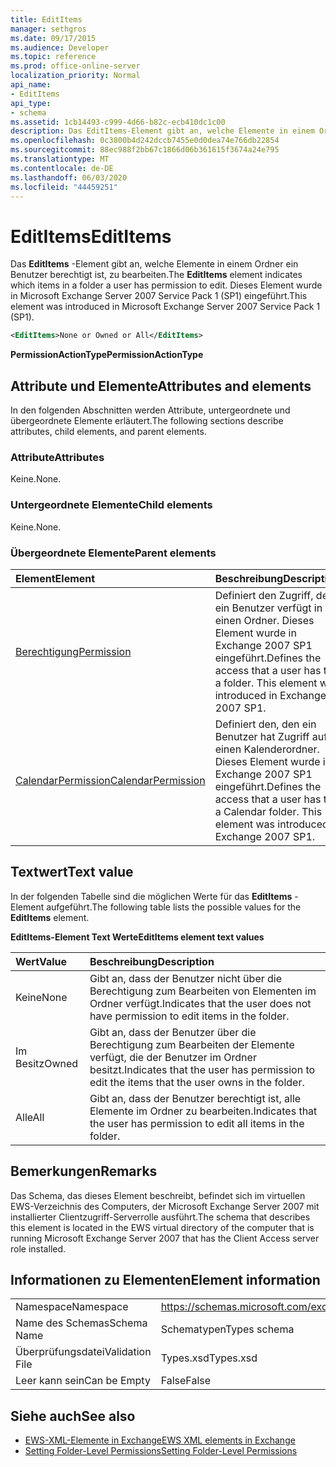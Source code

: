 ```yaml
---
title: EditItems
manager: sethgros
ms.date: 09/17/2015
ms.audience: Developer
ms.topic: reference
ms.prod: office-online-server
localization_priority: Normal
api_name:
- EditItems
api_type:
- schema
ms.assetid: 1cb14493-c999-4d66-b82c-ecb410dc1c00
description: Das EditItems-Element gibt an, welche Elemente in einem Ordner ein Benutzer berechtigt ist, zu bearbeiten. Dieses Element wurde in Microsoft Exchange Server 2007 Service Pack 1 (SP1) eingeführt.
ms.openlocfilehash: 0c3800b4d242dccb7455e0d0dea74e766db22854
ms.sourcegitcommit: 88ec988f2bb67c1866d06b361615f3674a24e795
ms.translationtype: MT
ms.contentlocale: de-DE
ms.lasthandoff: 06/03/2020
ms.locfileid: "44459251"
---
```

# <a name="edititems"></a><span data-ttu-id="a01c2-104">EditItems</span><span class="sxs-lookup"><span data-stu-id="a01c2-104">EditItems</span></span>

<span data-ttu-id="a01c2-105">Das **EditItems** -Element gibt an, welche Elemente in einem Ordner ein Benutzer berechtigt ist, zu bearbeiten.</span><span class="sxs-lookup"><span data-stu-id="a01c2-105">The **EditItems** element indicates which items in a folder a user has permission to edit.</span></span> <span data-ttu-id="a01c2-106">Dieses Element wurde in Microsoft Exchange Server 2007 Service Pack 1 (SP1) eingeführt.</span><span class="sxs-lookup"><span data-stu-id="a01c2-106">This element was introduced in Microsoft Exchange Server 2007 Service Pack 1 (SP1).</span></span> 
  
```xml
<EditItems>None or Owned or All</EditItems>
```

 <span data-ttu-id="a01c2-107">**PermissionActionType**</span><span class="sxs-lookup"><span data-stu-id="a01c2-107">**PermissionActionType**</span></span>
## <a name="attributes-and-elements"></a><span data-ttu-id="a01c2-108">Attribute und Elemente</span><span class="sxs-lookup"><span data-stu-id="a01c2-108">Attributes and elements</span></span>

<span data-ttu-id="a01c2-109">In den folgenden Abschnitten werden Attribute, untergeordnete und übergeordnete Elemente erläutert.</span><span class="sxs-lookup"><span data-stu-id="a01c2-109">The following sections describe attributes, child elements, and parent elements.</span></span>
  
### <a name="attributes"></a><span data-ttu-id="a01c2-110">Attribute</span><span class="sxs-lookup"><span data-stu-id="a01c2-110">Attributes</span></span>

<span data-ttu-id="a01c2-111">Keine.</span><span class="sxs-lookup"><span data-stu-id="a01c2-111">None.</span></span>
  
### <a name="child-elements"></a><span data-ttu-id="a01c2-112">Untergeordnete Elemente</span><span class="sxs-lookup"><span data-stu-id="a01c2-112">Child elements</span></span>

<span data-ttu-id="a01c2-113">Keine.</span><span class="sxs-lookup"><span data-stu-id="a01c2-113">None.</span></span>
  
### <a name="parent-elements"></a><span data-ttu-id="a01c2-114">Übergeordnete Elemente</span><span class="sxs-lookup"><span data-stu-id="a01c2-114">Parent elements</span></span>

|<span data-ttu-id="a01c2-115">**Element**</span><span class="sxs-lookup"><span data-stu-id="a01c2-115">**Element**</span></span>|<span data-ttu-id="a01c2-116">**Beschreibung**</span><span class="sxs-lookup"><span data-stu-id="a01c2-116">**Description**</span></span>|
|:-----|:-----|
|[<span data-ttu-id="a01c2-117">Berechtigung</span><span class="sxs-lookup"><span data-stu-id="a01c2-117">Permission</span></span>](permission.md) <br/> |<span data-ttu-id="a01c2-p103">Definiert den Zugriff, den ein Benutzer verfügt in einen Ordner. Dieses Element wurde in Exchange 2007 SP1 eingeführt.</span><span class="sxs-lookup"><span data-stu-id="a01c2-p103">Defines the access that a user has to a folder. This element was introduced in Exchange 2007 SP1.</span></span>  <br/> |
|[<span data-ttu-id="a01c2-120">CalendarPermission</span><span class="sxs-lookup"><span data-stu-id="a01c2-120">CalendarPermission</span></span>](calendarpermission.md) <br/> |<span data-ttu-id="a01c2-p104">Definiert den, den ein Benutzer hat Zugriff auf einen Kalenderordner. Dieses Element wurde in Exchange 2007 SP1 eingeführt.</span><span class="sxs-lookup"><span data-stu-id="a01c2-p104">Defines the access that a user has to a Calendar folder. This element was introduced in Exchange 2007 SP1.</span></span>  <br/> |
   
## <a name="text-value"></a><span data-ttu-id="a01c2-123">Textwert</span><span class="sxs-lookup"><span data-stu-id="a01c2-123">Text value</span></span>

<span data-ttu-id="a01c2-124">In der folgenden Tabelle sind die möglichen Werte für das **EditItems** -Element aufgeführt.</span><span class="sxs-lookup"><span data-stu-id="a01c2-124">The following table lists the possible values for the **EditItems** element.</span></span> 
  
<span data-ttu-id="a01c2-125">**EditItems-Element Text Werte**</span><span class="sxs-lookup"><span data-stu-id="a01c2-125">**EditItems element text values**</span></span>

|<span data-ttu-id="a01c2-126">**Wert**</span><span class="sxs-lookup"><span data-stu-id="a01c2-126">**Value**</span></span>|<span data-ttu-id="a01c2-127">**Beschreibung**</span><span class="sxs-lookup"><span data-stu-id="a01c2-127">**Description**</span></span>|
|:-----|:-----|
|<span data-ttu-id="a01c2-128">Keine</span><span class="sxs-lookup"><span data-stu-id="a01c2-128">None</span></span>  <br/> |<span data-ttu-id="a01c2-129">Gibt an, dass der Benutzer nicht über die Berechtigung zum Bearbeiten von Elementen im Ordner verfügt.</span><span class="sxs-lookup"><span data-stu-id="a01c2-129">Indicates that the user does not have permission to edit items in the folder.</span></span>  <br/> |
|<span data-ttu-id="a01c2-130">Im Besitz</span><span class="sxs-lookup"><span data-stu-id="a01c2-130">Owned</span></span>  <br/> |<span data-ttu-id="a01c2-131">Gibt an, dass der Benutzer über die Berechtigung zum Bearbeiten der Elemente verfügt, die der Benutzer im Ordner besitzt.</span><span class="sxs-lookup"><span data-stu-id="a01c2-131">Indicates that the user has permission to edit the items that the user owns in the folder.</span></span>  <br/> |
|<span data-ttu-id="a01c2-132">Alle</span><span class="sxs-lookup"><span data-stu-id="a01c2-132">All</span></span>  <br/> |<span data-ttu-id="a01c2-133">Gibt an, dass der Benutzer berechtigt ist, alle Elemente im Ordner zu bearbeiten.</span><span class="sxs-lookup"><span data-stu-id="a01c2-133">Indicates that the user has permission to edit all items in the folder.</span></span>  <br/> |
   
## <a name="remarks"></a><span data-ttu-id="a01c2-134">Bemerkungen</span><span class="sxs-lookup"><span data-stu-id="a01c2-134">Remarks</span></span>

<span data-ttu-id="a01c2-135">Das Schema, das dieses Element beschreibt, befindet sich im virtuellen EWS-Verzeichnis des Computers, der Microsoft Exchange Server 2007 mit installierter Clientzugriff-Serverrolle ausführt.</span><span class="sxs-lookup"><span data-stu-id="a01c2-135">The schema that describes this element is located in the EWS virtual directory of the computer that is running Microsoft Exchange Server 2007 that has the Client Access server role installed.</span></span>
  
## <a name="element-information"></a><span data-ttu-id="a01c2-136">Informationen zu Elementen</span><span class="sxs-lookup"><span data-stu-id="a01c2-136">Element information</span></span>

|||
|:-----|:-----|
|<span data-ttu-id="a01c2-137">Namespace</span><span class="sxs-lookup"><span data-stu-id="a01c2-137">Namespace</span></span>  <br/> |https://schemas.microsoft.com/exchange/services/2006/types  <br/> |
|<span data-ttu-id="a01c2-138">Name des Schemas</span><span class="sxs-lookup"><span data-stu-id="a01c2-138">Schema Name</span></span>  <br/> |<span data-ttu-id="a01c2-139">Schematypen</span><span class="sxs-lookup"><span data-stu-id="a01c2-139">Types schema</span></span>  <br/> |
|<span data-ttu-id="a01c2-140">Überprüfungsdatei</span><span class="sxs-lookup"><span data-stu-id="a01c2-140">Validation File</span></span>  <br/> |<span data-ttu-id="a01c2-141">Types.xsd</span><span class="sxs-lookup"><span data-stu-id="a01c2-141">Types.xsd</span></span>  <br/> |
|<span data-ttu-id="a01c2-142">Leer kann sein</span><span class="sxs-lookup"><span data-stu-id="a01c2-142">Can be Empty</span></span>  <br/> |<span data-ttu-id="a01c2-143">False</span><span class="sxs-lookup"><span data-stu-id="a01c2-143">False</span></span>  <br/> |
   
## <a name="see-also"></a><span data-ttu-id="a01c2-144">Siehe auch</span><span class="sxs-lookup"><span data-stu-id="a01c2-144">See also</span></span>

- [<span data-ttu-id="a01c2-145">EWS-XML-Elemente in Exchange</span><span class="sxs-lookup"><span data-stu-id="a01c2-145">EWS XML elements in Exchange</span></span>](ews-xml-elements-in-exchange.md)
- [<span data-ttu-id="a01c2-146">Setting Folder-Level Permissions</span><span class="sxs-lookup"><span data-stu-id="a01c2-146">Setting Folder-Level Permissions</span></span>](https://msdn.microsoft.com/library/c7530e86-5112-401c-b10a-9c054ae59f07%28Office.15%29.aspx)

